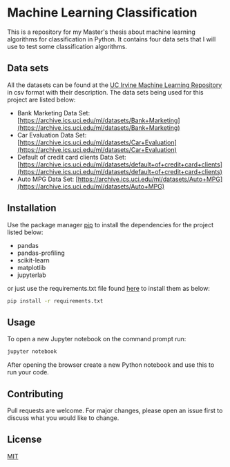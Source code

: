# Machine Learning Classification

This is a repository for my Master's thesis about machine learning algorithms for classification in Python. It contains four data sets that I will use to test some classification algorithms.

## Data sets

All the datasets can be found at the [UC Irvine Machine Learning Repository](https://archive.ics.uci.edu/ml/index.php) in csv format with their description.
The data sets being used for this project are listed below:
- Bank Marketing Data Set: [https://archive.ics.uci.edu/ml/datasets/Bank+Marketing](https://archive.ics.uci.edu/ml/datasets/Bank+Marketing)
- Car Evaluation Data Set: [https://archive.ics.uci.edu/ml/datasets/Car+Evaluation](https://archive.ics.uci.edu/ml/datasets/Car+Evaluation)
- Default of credit card clients Data Set: [https://archive.ics.uci.edu/ml/datasets/default+of+credit+card+clients](https://archive.ics.uci.edu/ml/datasets/default+of+credit+card+clients)
- Auto MPG Data Set: [https://archive.ics.uci.edu/ml/datasets/Auto+MPG](https://archive.ics.uci.edu/ml/datasets/Auto+MPG)


## Installation 

Use the package manager [pip](https://pip.pypa.io/en/stable/) to install  the dependencies for the project listed below:

- pandas
- pandas-profiling
- scikit-learn
- matplotlib
- jupyterlab

or just use the requirements.txt file found [here](https://github.com/mariosfish/machine_learning_classification/blob/master/requirements.txt) to install them as below:

```bash
pip install -r requirements.txt
```

## Usage

To open a  new Jupyter notebook on the command prompt run:
```bash
jupyter notebook
```
After opening the browser create a new Python notebook and use this to run your code.
## Contributing
Pull requests are welcome. For major changes, please open an issue first to discuss what you would like to change.


## License
[MIT](https://choosealicense.com/licenses/mit/)
